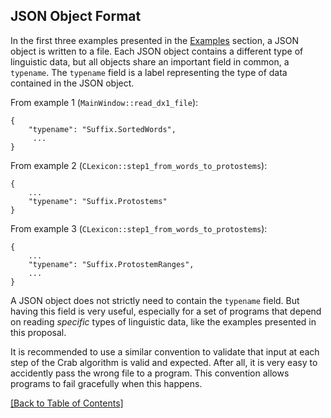 ## JSON Object Format

In the first three examples presented in the [Examples](./Examples.md) section, a JSON object is written to a file. Each JSON object contains a different type of linguistic data, but all objects share an important field in common, a `typename`. The `typename` field is a label representing the type of data contained in the JSON object. 

From example 1 (`MainWindow::read_dx1_file`):

```
{
    "typename": "Suffix.SortedWords",
     ...
}
```

From example 2 (`CLexicon::step1_from_words_to_protostems`):

```
{
    ...
    "typename": "Suffix.Protostems"
}
```

From example 3 (`CLexicon::step1_from_words_to_protostems`):

```
{
    ...
    "typename": "Suffix.ProtostemRanges",
    ...
}
```

A JSON object does not strictly need to contain the `typename` field. But having this field is very useful, especially for a set of programs that depend on reading *specific* types of linguistic data, like the examples presented in this proposal.

It is recommended to use a similar convention to validate that input at each step of the Crab algorithm is valid and expected. After all, it is very easy to accidently pass the wrong file to a program. This convention allows programs to fail gracefully when this happens.

[[Back to Table of Contents]](../README.md#table-of-contents)
